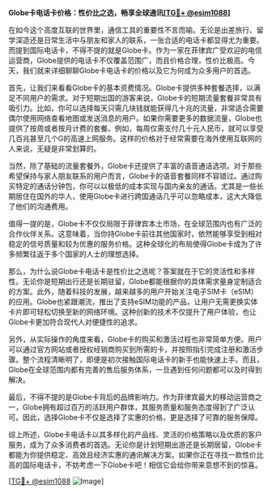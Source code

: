 **Globe卡电话卡价格：性价比之选，畅享全球通讯[[TG💪+ @esim1088](https://t.me/s/esim1088)]**

在如今这个高度互联的世界里，通信工具的重要性不言而喻。无论是出差旅行、留学深造还是日常生活中与朋友和家人的联系，一张合适的电话卡都显得尤为重要。而提到国际电话卡，不得不提的就是Globe卡。作为一家在菲律宾广受欢迎的电信运营商，Globe提供的电话卡不仅覆盖范围广，而且价格合理，性价比极高。今天，我们就来详细聊聊Globe卡电话卡的价格以及它为何成为众多用户的首选。

首先，让我们来看看Globe卡的基本资费情况。Globe卡提供多种套餐选择，以满足不同用户的需求。对于短期出国的游客来说，Globe卡的短期流量套餐非常具有吸引力。比如，你可以选择每天只需几块钱就能获得几十兆的流量，非常适合需要偶尔使用网络查看地图或发送消息的用户。如果你需要更多的数据流量，Globe也提供了按周或者按月计费的套餐。例如，每周仅需支付几十元人民币，就可以享受几百兆甚至几个G的高速上网服务。这样的价格对于经常需要在海外使用互联网的人来说，无疑是非常划算的。

当然，除了基础的流量套餐外，Globe卡还提供了丰富的语音通话选项。对于那些希望保持与家人朋友联系的用户而言，Globe卡的语音套餐同样不容错过。通过购买特定的通话分钟包，你可以以极低的成本实现与国内亲友的通话。尤其是一些长期居住在国外的华人，使用Globe卡进行跨国通话几乎可以忽略成本，这大大降低了他们的沟通费用。

值得一提的是，Globe卡不仅仅局限于菲律宾本土市场，在全球范围内也有广泛的合作伙伴关系。这意味着，当你持Globe卡前往其他国家时，依然能够享受到相对稳定的信号质量和较为优惠的服务价格。这种全球化的布局使得Globe卡成为了许多频繁往返于多个国家的人士的理想选择。

那么，为什么说Globe卡电话卡是性价比之选呢？答案就在于它的灵活性和多样性。无论你是短期出行还是长期驻留，Globe都能根据你的具体需求量身定制适合的方案。此外，随着科技的发展，越来越多的用户开始关注电子SIM卡（eSIM）的应用。Globe也紧跟潮流，推出了支持eSIM功能的产品，让用户无需更换实体卡片即可轻松切换至新的网络环境。这种创新的技术不仅提升了用户体验，也让Globe卡更加符合现代人对便捷性的追求。

另外，从实际操作的角度来看，Globe卡的购买和激活过程也非常简单方便。用户可以通过官方网站或者授权经销商购买到所需的卡，并按照指引完成注册和激活步骤。整个流程清晰明了，即便是初次接触国际电话卡的新手也能快速上手。而且，Globe在全球范围内都有完善的售后服务体系，一旦遇到任何问题都可以及时得到解决。

最后，不得不提的是Globe卡背后的品牌影响力。作为菲律宾最大的移动运营商之一，Globe拥有超过百万的活跃用户群体，其服务质量和服务态度得到了广泛认可。因此，选择Globe卡不仅是选择了实惠的价格，更是选择了可靠的服务保障。

综上所述，Globe卡电话卡以其多样化的产品线、灵活的价格策略以及优质的客户服务，成为了众多消费者的首选。无论你是计划短期出游还是长期居留，Globe卡都能为你提供稳定、高效且经济实惠的通讯解决方案。如果你正在寻找一款性价比高的国际电话卡，不妨考虑一下Globe卡吧！相信它会给你带来意想不到的惊喜。

[[TG💪+ @esim1088](https://t.me/s/esim1088) ![Image](https://i.postimg.cc/4NQfJmqS/Snipaste-2025-05-13-00-14-12.png)]